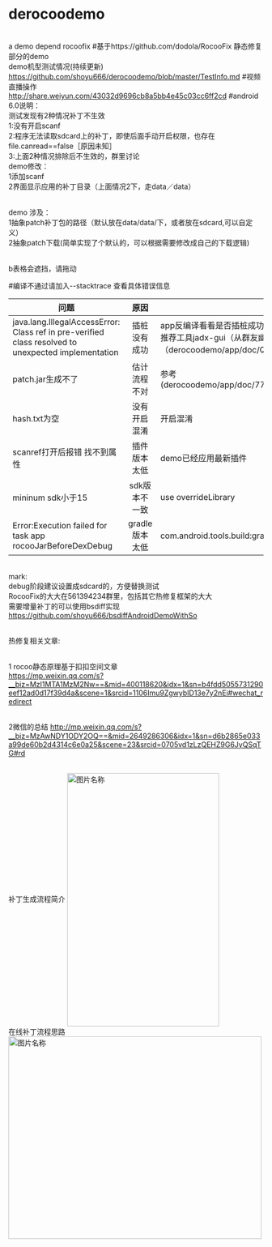 # derocoodemo
<br>a demo depend rocoofix
#基于https://github.com/dodola/RocooFix 静态修复部分的demo
<br>demo机型测试情况(持续更新)
https://github.com/shoyu666/derocoodemo/blob/master/TestInfo.md
#视频直播操作
<br>http://share.weiyun.com/43032d9696cb8a5bb4e45c03cc6ff2cd
#android 6.0说明：
<br>测试发现有2种情况补丁不生效
<br>1:没有开启scanf
<br>2:程序无法读取sdcard上的补丁，即使后面手动开启权限，也存在file.canread==false［原因未知］
<br>3:上面2种情况排除后不生效的，群里讨论
<br>demo修改：
<br>1添加scanf
<br>2界面显示应用的补丁目录（上面情况2下，走data／data）


<br>demo 涉及：
<br>1抽象patch补丁包的路径（默认放在data/data/下，或者放在sdcard,可以自定义）
<br>2抽象patch下载(简单实现了个默认的，可以根据需要修改成自己的下载逻辑)

<br>b表格会遮挡，请拖动

#编译不通过请加入--stacktrace 查看具体错误信息

| 问题        | 原因           | 建议  |
| ------------- |:-------------:| -----|
| java.lang.IllegalAccessError: Class ref in pre-verified class resolved to unexpected implementation      | 插桩没有成功 | app反编译看看是否插桩成功，(之前用dex2jar出现看不到插庄，但实际已经插庄)这里推荐工具jadx-gui（从群友幽幽那里得知的工具，在此鸣谢）（derocoodemo/app/doc/QQ20160708-0.png是插庄成功的截图） |
| patch.jar生成不了|估计流程不对 |参考(derocoodemo/app/doc/77d89a39e481ed8c0cd5f4c8a2cfbe86f5bdf8b9_1.jpg)|
| hash.txt为空|没有开启混淆|开启混淆|
|scanref打开后报错 找不到属性|插件版本太低|demo已经应用最新插件|
|mininum sdk小于15|sdk版本不一致|use overrideLibrary|
|Error:Execution failed for task  app rocooJarBeforeDexDebug|gradle 版本太低|com.android.tools.build:gradle:2.1.2|
<br>mark:
<br>debug阶段建议设置成sdcard的，方便替换测试
<br>RocooFix的大大在561394234群里，包括其它热修复框架的大大
<br>需要增量补丁的可以使用bsdiff实现
<br>https://github.com/shoyu666/bsdiffAndroidDemoWithSo

<br>热修复相关文章:

<br>1 rocoo静态原理基于扣扣空间文章
<br>https://mp.weixin.qq.com/s?__biz=MzI1MTA1MzM2Nw==&mid=400118620&idx=1&sn=b4fdd5055731290eef12ad0d17f39d4a&scene=1&srcid=1106Imu9ZgwybID13e7y2nEi#wechat_redirect

<br>2微信的总结
http://mp.weixin.qq.com/s?__biz=MzAwNDY1ODY2OQ==&mid=2649286306&idx=1&sn=d6b2865e033a99de60b2d4314c6e0a25&scene=23&srcid=0705vd1zLzQEHZ9G6JyQSqTG#rd

<br>补丁生成流程简介
 <img src="https://github.com/shoyu666/derocoodemo/blob/master/app/doc/77d89a39e481ed8c0cd5f4c8a2cfbe86f5bdf8b9_1.jpg" width = "300" height = "500" alt="图片名称" align=center />
<br>在线补丁流程思路
   <img src="https://github.com/shoyu666/derocoodemo/blob/master/app/doc/QQ20160718-0.png" width = "500" height = "400" alt="图片名称" align=center />
